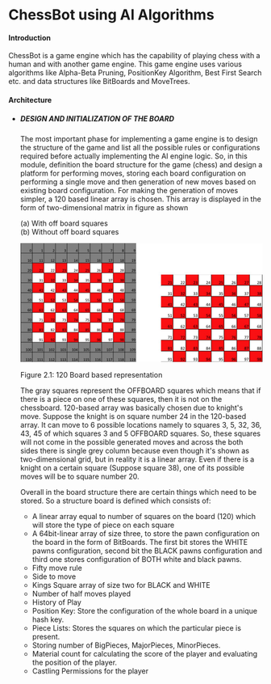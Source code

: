 # ChessBot using AI Algorithms

#### Introduction

ChessBot is a game engine which has the capability of playing chess with a human and with another game engine. This game engine uses various algorithms like Alpha-Beta Pruning, PositionKey Algorithm, Best First Search etc. and data structures like BitBoards and MoveTrees.

#### Architecture
- ##### DESIGN AND INITIALIZATION OF THE BOARD
  The most important phase for implementing a game engine is to design the structure of the game and list all the possible rules or configurations required before actually implementing the AI engine logic. So, in this module, definition the board structure for the game (chess) and design a platform for performing moves, storing each board configuration on performing a single move and then generation of new moves based on existing board configuration.
  For making the generation of moves simpler, a 120 based linear array is chosen.
  This array is displayed in the form of two-dimensional matrix in figure as shown
  
  (a) With off board squares &nbsp;&nbsp; &nbsp; &nbsp; &nbsp; 
  &nbsp; &nbsp; &nbsp; &nbsp; &nbsp; &nbsp; &nbsp; &nbsp; &nbsp; &nbsp; &nbsp;
  &nbsp; &nbsp; &nbsp; &nbsp; &nbsp; &nbsp; &nbsp; &nbsp; &nbsp; &nbsp; &nbsp;
  &nbsp; &nbsp; &nbsp; &nbsp; &nbsp; &nbsp; &nbsp; &nbsp; &nbsp; &nbsp; &nbsp;
  (b) Without off board squares
  
  ![image](https://github.com/SIRIUScoder1/ChessBot/blob/master/images/chessBot1.png)
  
  Figure 2.1: 120 Board based representation
  
  The gray squares represent the OFFBOARD squares which means that if there is a piece on one of these squares, then it is not on the chessboard. 120-based array was basically chosen due to knight's move. Suppose the knight is on square number 24 in the 120-based array. It can move to 6 possible locations namely to squares 3, 5, 32,
36, 43, 45 of which squares 3 and 5 OFFBOARD squares. So, these squares will not come in the possible generated moves and across the both sides there is single grey column because even though it's shown as two-dimensional grid, but in reality it is a linear array. Even if there is a knight on a certain square (Suppose square 38), one of its
possible moves will be to square number 20. 

  Overall in the board structure there are certain things which need to be stored. So a
structure board is defined which consists of:
 
  -	A linear array equal to number of squares on the board (120) which will store the type of piece on each square
  - A 64bit-linear array of size three, to store the pawn configuration on the board in the form of BitBoards. The first bit stores the WHITE pawns configuration, second bit the BLACK pawns configuration and third one stores configuration of BOTH white and black pawns.
  - Fifty move rule
  - Side to move
  - Kings Square array of size two for BLACK and WHITE
  - Number of half moves played
  - History of Play
  - Position Key: Store the configuration of the whole board in a unique hash key.
  - Piece Lists: Stores the squares on which the particular piece is present.
  - Storing number of BigPieces, MajorPieces, MinorPieces.
  - Material count for calculating the score of the player and evaluating the position of the player.
  - Castling Permissions for the player
  
